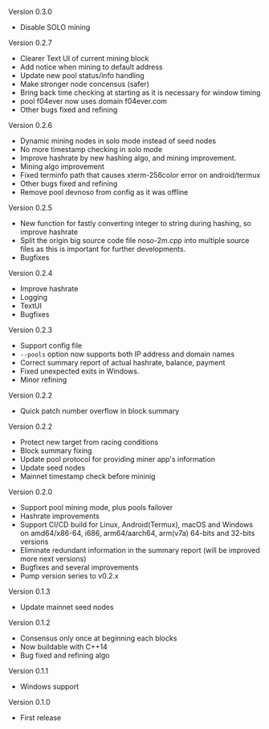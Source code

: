 Version 0.3.0

- Disable SOLO mining

Version 0.2.7

- Clearer Text UI of current mining block
- Add notice when mining to default address
- Update new pool status/info handling
- Make stronger node concensus (safer)
- Bring back time checking at starting as it is necessary for window timing
- pool f04ever now uses domain f04ever.com
- Other bugs fixed and refining

Version 0.2.6

- Dynamic mining nodes in solo mode instead of seed nodes
- No more timestamp checking in solo mode
- Improve hashrate by new hashing algo, and mining improvement.
- Mining algo improvement
- Fixed terminfo path that causes xterm-256color error on android/termux
- Other bugs fixed and refining
- Remove pool devnoso from config as it was offline

Version 0.2.5

- New function for fastly converting integer to string during hashing, so improve hashrate
- Split the origin big source code file noso-2m.cpp into multiple source files as this is important for further developments.
- Bugfixes


Version 0.2.4

- Improve hashrate
- Logging
- TextUI
- Bugfixes

Version 0.2.3

- Support config file
- `--pools` option now supports both IP address and domain names
- Correct summary report of actual hashrate, balance, payment
- Fixed unexpected exits in Windows.
- Minor refining

Version 0.2.2

- Quick patch number overflow in block summary

Version 0.2.2

- Protect new target from racing conditions
- Block summary fixing
- Update pool protocol for providing miner app's information
- Update seed nodes
- Mainnet timestamp check before mininig

Version 0.2.0

- Support pool mining mode, plus pools failover
- Hashrate improvements
- Support CI/CD build for Linux, Android(Termux), macOS and Windows on amd64/x86-64, i686, arm64/aarch64, arm(v7a) 64-bits and 32-bits versions
- Eliminate redundant information in the summary report (will be improved more next versions)
- Bugfixes and several improvements
- Pump version series to v0.2.x

Version 0.1.3

- Update mainnet seed nodes

Version 0.1.2

- Consensus only once at beginning each blocks
- Now buildable with C++14
- Bug fixed and refining algo

Version 0.1.1

- Windows support

Version 0.1.0

- First release
